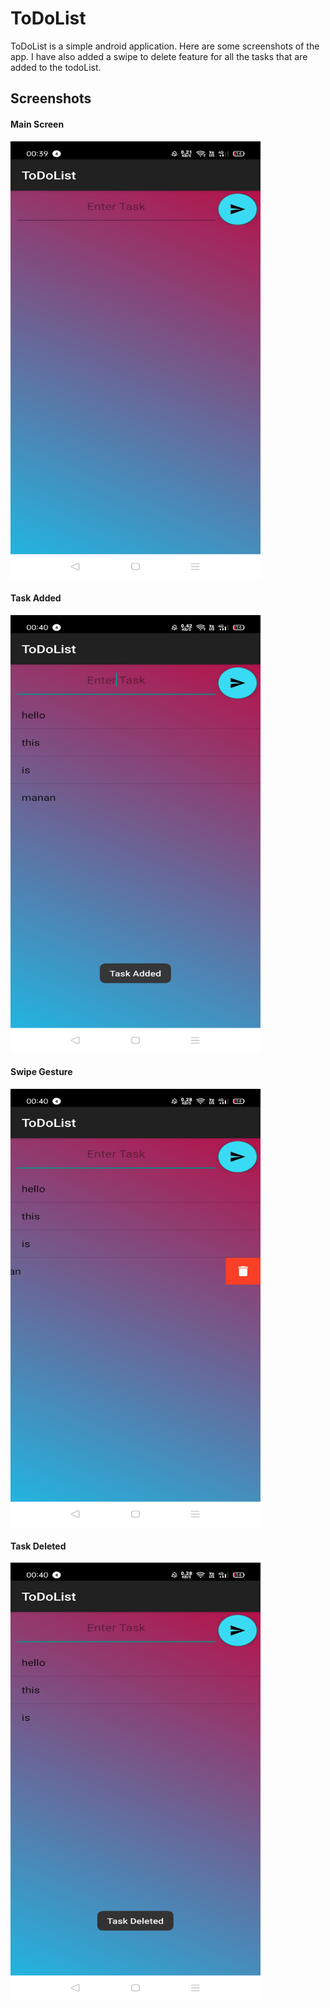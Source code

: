 # ToDoList
ToDoList is a simple android application. Here are some screenshots of the app. I have also added a swipe to delete feature for all the tasks that are added to the todoList.

## Screenshots

#### Main Screen
<img src="https://github.com/manan05/ToDoList/blob/master/app/src/main/assets/main-screen-opening.jpg" alt="main screen" width="400" height="700">

#### Task Added
<img src = "https://github.com/manan05/ToDoList/blob/master/app/src/main/assets/tasks-added.jpg" alt="task added" width="400" height="700">

#### Swipe Gesture
<img src = "https://github.com/manan05/ToDoList/blob/master/app/src/main/assets/swipe-gesture-for%20everytask.jpg" alt="swipe gesture for tasks" width="400" height="700">

#### Task Deleted
<img src = "https://github.com/manan05/ToDoList/blob/master/app/src/main/assets/task-deleted.jpg" alt="task deleted" width="400" height="700">
